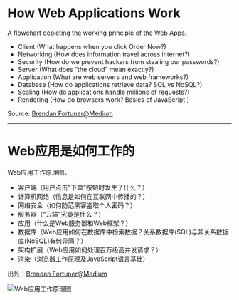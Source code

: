 # How Web Applications Work
A flowchart depicting the working principle of the Web Apps.

* Client (What happens when you click Order Now?)
* Networking (How does information travel across internet?)
* Security (How do we prevent hackers from stealing our passwords?)
* Server (What does “the cloud” mean exactly?)
* Application (What are web servers and web frameworks?)
* Database (How do applications retrieve data? SQL vs NoSQL?)
* Scaling (How do applications handle millions of requests?)
* Rendering (How do browsers work? Basics of JavaScript.)

Source: [Brendan Fortuner@Medium](https://medium.com/@bfortuner/how-web-applications-work-4424c6fb175a)

---------------------------
# Web应用是如何工作的
Web应用工作原理图。

* 客户端（用户点击"下单"按钮时发生了什么？）
* 计算机网络（信息是如何在互联网中传播的？）
* 网络安全（如何防范黑客盗取个人密码？）
* 服务器（“云端”究竟是什么？）
* 应用（什么是Web服务器和Web框架？）
* 数据库（Web应用如何在数据库中检索数据？关系数据库(SQL)与非关系数据库(NoSQL)有何异同？）
* 架构扩展（Web应用如何处理百万级高并发请求？）
* 渲染（浏览器工作原理及JavaScript语言基础）

出处：[Brendan Fortuner@Medium](https://medium.com/@bfortuner/how-web-applications-work-4424c6fb175a)

![Web应用工作原理图](https://raw.githubusercontent.com/z-jingjie/how-web-apps-work/master/Web%E5%BA%94%E7%94%A8%E6%98%AF%E5%A6%82%E4%BD%95%E5%B7%A5%E4%BD%9C%E7%9A%84.png)
